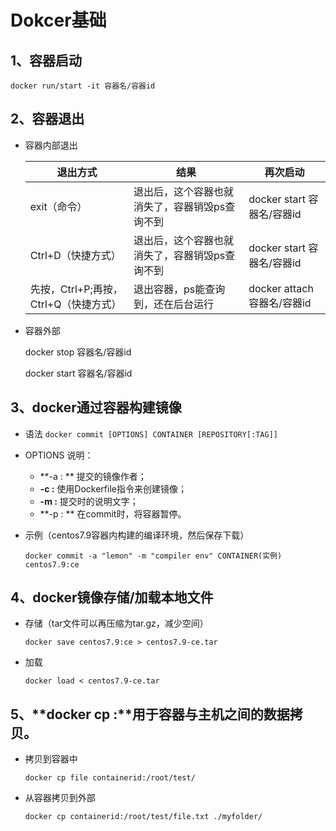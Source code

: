# Dokcer基础

## 1、容器启动

`docker run/start -it 容器名/容器id`

## 2、容器退出

- 容器内部退出

  | 退出方式                              | 结果                                           | 再次启动                    |
  | ------------------------------------- | ---------------------------------------------- | --------------------------- |
  | exit（命令）                          | 退出后，这个容器也就消失了，容器销毁ps查询不到 | docker start 容器名/容器id  |
  | Ctrl+D（快捷方式）                    | 退出后，这个容器也就消失了，容器销毁ps查询不到 | docker start 容器名/容器id  |
  | 先按，Ctrl+P;再按，Ctrl+Q（快捷方式） | 退出容器，ps能查询到，还在后台运行             | docker attach 容器名/容器id |

- 容器外部

  docker stop 容器名/容器id

  docker start 容器名/容器id

## 3、docker通过容器构建镜像

- 语法
  `docker commit [OPTIONS] CONTAINER [REPOSITORY[:TAG]]`
  
- OPTIONS 说明：
  - **-a : ** 提交的镜像作者；
  - **-c :** 使用Dockerfile指令来创建镜像；
  - **-m :** 提交时的说明文字；
  - **-p : ** 在commit时，将容器暂停。
  
- 示例（centos7.9容器内构建的编译环境，然后保存下载）

  `docker commit -a "lemon" -m "compiler env" CONTAINER(实例) centos7.9:ce`

## 4、docker镜像存储/加载本地文件

- 存储（tar文件可以再压缩为tar.gz，减少空间）

  `docker save centos7.9:ce > centos7.9-ce.tar`

- 加载

  `docker load < centos7.9-ce.tar`

## 5、**docker cp :**用于容器与主机之间的数据拷贝。

- 拷贝到容器中

  `docker cp file containerid:/root/test/`

- 从容器拷贝到外部

  `docker cp containerid:/root/test/file.txt ./myfolder/`

